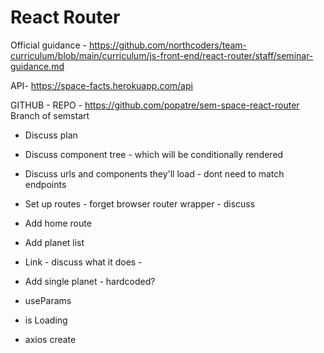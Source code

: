 # React Router

Official guidance - https://github.com/northcoders/team-curriculum/blob/main/curriculum/js-front-end/react-router/staff/seminar-guidance.md

API- https://space-facts.herokuapp.com/api

GITHUB - REPO - https://github.com/popatre/sem-space-react-router
Branch of semstart

-   Discuss plan
-   Discuss component tree - which will be conditionally rendered
-   Discuss urls and components they'll load - dont need to match endpoints
-   Set up routes - forget browser router wrapper - discuss
-   Add home route
-   Add planet list
-   Link - discuss what it does -
-   Add single planet - hardcoded?
-   useParams
-   is Loading

-   axios create
